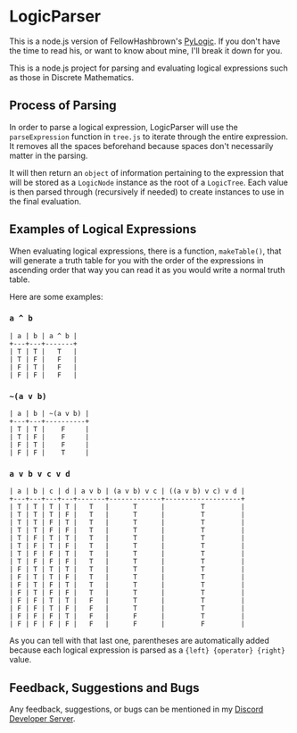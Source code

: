 # LogicParser
This is a node.js version of FellowHashbrown's [PyLogic](https://github.com/FellowHashbrown/PyLogic). If you don't have the time to read his, or want to know about mine, I'll break it down for you.

This is a node.js project for parsing and evaluating logical expressions such as those in Discrete Mathematics.

## Process of Parsing
In order to parse a logical expression, LogicParser will use the `parseExpression` function in `tree.js` to iterate through the entire expression. It removes all the spaces beforehand because spaces don't necessarily matter in the parsing.

It will then return an `object` of information pertaining to the expression that will be stored as a `LogicNode` instance as the root of a `LogicTree`. Each value is then parsed through (recursively if needed) to create instances to use in the final evaluation.

## Examples of Logical Expressions
When evaluating logical expressions, there is a function, `makeTable()`, that will generate a truth table for you with the order of the expressions in ascending order that way you can read it as you would write a normal truth table.

Here are some examples:

### ` a ^ b `

```
| a | b | a ^ b |
+---+---+-------+
| T | T |   T   |
| T | F |   F   |
| F | T |   F   |
| F | F |   F   |
```
### ` ~(a v b) `

```
| a | b | ~(a v b) |
+---+---+----------+
| T | T |    F     |
| T | F |    F     |
| F | T |    F     |
| F | F |    T     |
```
### ` a v b v c v d `

```
| a | b | c | d | a v b | (a v b) v c | ((a v b) v c) v d |
+---+---+---+---+-------+-------------+-------------------+
| T | T | T | T |   T   |      T      |         T         |
| T | T | T | F |   T   |      T      |         T         |
| T | T | F | T |   T   |      T      |         T         |
| T | T | F | F |   T   |      T      |         T         |
| T | F | T | T |   T   |      T      |         T         |
| T | F | T | F |   T   |      T      |         T         |
| T | F | F | T |   T   |      T      |         T         |
| T | F | F | F |   T   |      T      |         T         |
| F | T | T | T |   T   |      T      |         T         |
| F | T | T | F |   T   |      T      |         T         |
| F | T | F | T |   T   |      T      |         T         |
| F | T | F | F |   T   |      T      |         T         |
| F | F | T | T |   F   |      T      |         T         |
| F | F | T | F |   F   |      T      |         T         |
| F | F | F | T |   F   |      F      |         T         |
| F | F | F | F |   F   |      F      |         F         |
```

As you can tell with that last one, parentheses are automatically added because each logical expression is parsed as a `{left} {operator} {right}` value.

## Feedback, Suggestions and Bugs
Any feedback, suggestions, or bugs can be mentioned in my [Discord Developer Server](https://discord.gg/KK2fQe5).
